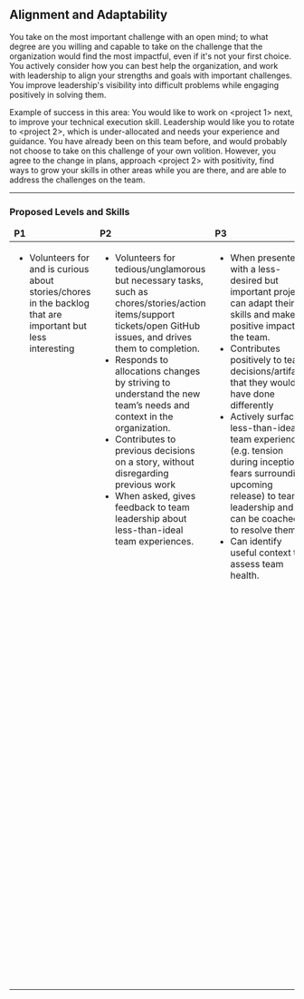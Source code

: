 <!--- This file was GENERATED.  Do not edit it directly.  Instead, edit the corresponding YAML file --->
## Alignment and Adaptability

You take on the most important challenge with an open mind; to what degree are you willing and capable to take on the challenge that the organization would find the most impactful, even if it's not your first choice. You actively consider how you can best help the organization, and work with leadership to align your strengths and goals with important challenges. You improve leadership's visibility into difficult problems while engaging positively in solving them.

Example of success in this area: You would like to work on <project 1> next, to improve your technical execution skill. Leadership would like you to rotate to <project 2>, which is under-allocated and needs your experience and guidance. You have already been on this team before, and would probably not choose to take on this challenge of your own volition. However, you agree to the change in plans, approach <project 2> with positivity, find ways to grow your skills in other areas while you are there, and are able to address the challenges on the team.


---
### Proposed Levels and Skills

<table>
<tbody>

<thead>
<td><strong>P1</strong></td>
<td><strong>P2</strong></td>
<td><strong>P3</strong></td>
<td><strong>P4</strong></td>

</thead>

<tr>

<!-- P1 -->
<td valign="top"><ul>
  <li>Volunteers for and is curious about stories/chores in the backlog that are important but less interesting</li>
</ul></td>

<!-- P2 -->
<td valign="top"><ul>
  <li>Volunteers for tedious/unglamorous but necessary tasks, such as chores/stories/action items/support tickets/open GitHub issues, and drives them to completion.</li>

  <li>Responds to allocations changes by striving to understand the new team’s needs and context in the organization.</li>

  <li>Contributes to previous decisions on a story, without disregarding previous work</li>

  <li>When asked, gives feedback to team leadership about less-than-ideal team experiences.</li>
</ul></td>

<!-- P3 -->
<td valign="top"><ul>
  <li>When presented with a less-desired but important project, can adapt their skills and make a positive impact on the team.</li>

  <li>Contributes positively to team decisions/artifacts that they would have done differently</li>

  <li>Actively surfaces less-than-ideal team experiences (e.g. tension during inception, fears surrounding upcoming release) to team leadership and can be coached to resolve them.</li>

  <li>Can identify useful context to assess team health.</li>
</ul></td>

<!-- P4 -->
<td valign="top"><ul>
  <li>Frames less-interesting but high-priority work to highlight the value and learning-opportunity, improving the entire team’s outlook on that work.</li>

  <li>Engages deeply with difficult, less-glamorous challenges and transforms them to be more desirable and actionable.</li>

  <li>Is aligned with the priorities of the organization, and approaches their team allocation as a collaborative effort with leadership.</li>

  <li>Adapts their personal growth and contributions to the organization's needs.</li>

  <li>Makes sustainable progress towards current goals by continuously building on legacy codebases</li>

  <li>Surfaces uncomfortable issues affecting the team in a kind, honest, and direct manner; keeps leadership in the loop while working to resolve the issues.</li>
</ul></td>

</tr>
</tbody></table>
